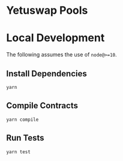 # Yetuswap Pools
# Local Development

The following assumes the use of `node@>=10`.

## Install Dependencies

`yarn`

## Compile Contracts

`yarn compile`

## Run Tests

`yarn test`
